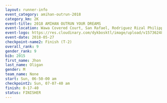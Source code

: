 ```yaml
---
layout: runner-info 
event_category: amihan-outrun-2018 
category_km: 2K
event-title: 2018 AMIHAN OUTRUN YOUR DREAMS 
event-location: Wawa Covered Court, San Rafael, Rodriguez Rizal Philippines 
event-logo: https://res.cloudinary.com/dykbosktl/image/upload/v1573624843/Logo/poster-22_v0xvr9.jpg 
event-date: 2018-05-27 
checkpoint-name2: Finish (T-2) 
overall_rank: 9
gender_rank: 9
bib: 2015
first_name: Jhon
last_name: Oligan
gender: M
team_name: None
start: Sun, 06-50-00 am
checkpoint2: Sun, 07-07-40 am
finish: 0-17-40
status: FINISHER
---
```

